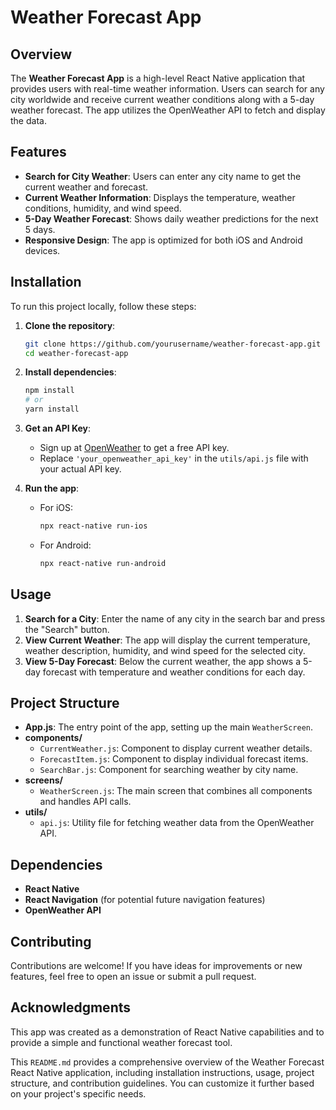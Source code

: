 # Weather Forecast App

## Overview

The **Weather Forecast App** is a high-level React Native application that provides users with real-time weather information. Users can search for any city worldwide and receive current weather conditions along with a 5-day weather forecast. The app utilizes the OpenWeather API to fetch and display the data.

## Features

- **Search for City Weather**: Users can enter any city name to get the current weather and forecast.
- **Current Weather Information**: Displays the temperature, weather conditions, humidity, and wind speed.
- **5-Day Weather Forecast**: Shows daily weather predictions for the next 5 days.
- **Responsive Design**: The app is optimized for both iOS and Android devices.

## Installation

To run this project locally, follow these steps:

1. **Clone the repository**:
   ```bash
   git clone https://github.com/yourusername/weather-forecast-app.git
   cd weather-forecast-app
   ```

2. **Install dependencies**:
   ```bash
   npm install
   # or
   yarn install
   ```

3. **Get an API Key**:
   - Sign up at [OpenWeather](https://openweathermap.org/api) to get a free API key.
   - Replace `'your_openweather_api_key'` in the `utils/api.js` file with your actual API key.

4. **Run the app**:
   - For iOS:
     ```bash
     npx react-native run-ios
     ```
   - For Android:
     ```bash
     npx react-native run-android
     ```

## Usage

1. **Search for a City**: Enter the name of any city in the search bar and press the "Search" button.
2. **View Current Weather**: The app will display the current temperature, weather description, humidity, and wind speed for the selected city.
3. **View 5-Day Forecast**: Below the current weather, the app shows a 5-day forecast with temperature and weather conditions for each day.

## Project Structure

- **App.js**: The entry point of the app, setting up the main `WeatherScreen`.
- **components/**
  - `CurrentWeather.js`: Component to display current weather details.
  - `ForecastItem.js`: Component to display individual forecast items.
  - `SearchBar.js`: Component for searching weather by city name.
- **screens/**
  - `WeatherScreen.js`: The main screen that combines all components and handles API calls.
- **utils/**
  - `api.js`: Utility file for fetching weather data from the OpenWeather API.


## Dependencies

- **React Native**
- **React Navigation** (for potential future navigation features)
- **OpenWeather API**

## Contributing

Contributions are welcome! If you have ideas for improvements or new features, feel free to open an issue or submit a pull request.


## Acknowledgments

This app was created as a demonstration of React Native capabilities and to provide a simple and functional weather forecast tool.


This `README.md` provides a comprehensive overview of the Weather Forecast React Native application, including installation instructions, usage, project structure, and contribution guidelines. You can customize it further based on your project's specific needs.
